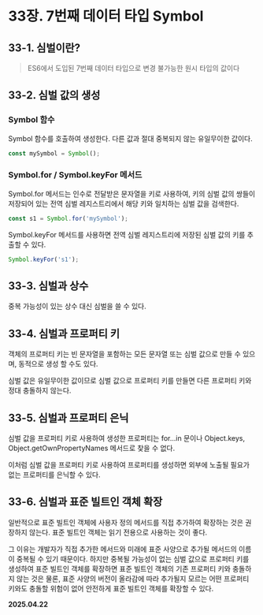 # 33장. 7번째 데이터 타입 Symbol

## 33-1. 심벌이란?

> ES6에서 도입된 7번째 데이터 타입으로 변경 불가능한 원시 타입의 값이다

## 33-2. 심벌 값의 생성

### Symbol 함수

Symbol 함수를 호출하여 생성한다.
다른 값과 절대 중복되지 않는 유일무이한 값이다.

```javascript
const mySymbol = Symbol();
```

### Symbol.for / Symbol.keyFor 메서드

Symbol.for 메서드는 인수로 전달받은 문자열을 키로 사용하여,
키의 심벌 값의 쌍들이 저장되어 있는 전역 심벌 레지스트리에서 해당 키와 일치하는 심벌 값을 검색한다.

```javascript
const s1 = Symbol.for('mySymbol');
```

Symbol.keyFor 메서드를 사용하면 전역 심벌 레지스트리에 저장된 심벌 값의 키를 추출할 수 있다.

```javascript
Symbol.keyFor('s1');
```

## 33-3. 심벌과 상수

중복 가능성이 있는 상수 대신 심벌을 쓸 수 있다.

## 33-4. 심벌과 프로퍼티 키

객체의 프로퍼티 키는 빈 문자열을 포함하는 모든 문자열 또는 심벌 값으로 만들 수 있으며,
동적으로 생성 할 수도 있다.

심벌 값은 유일무이한 값이므로 심벌 값으로 프로퍼티 키를 만들면 다른 프로퍼티 키와 정대 충돌하지 않는다.

## 33-5. 심벌과 프로퍼티 은닉

심벌 값을 프로퍼티 키로 사용하여 생성한 프로퍼티는 for...in 문이나
Object.keys, Object.getOwnPropertyNames 메서드로 찾을 수 없다.

이처럼 심벌 값을 프로퍼티 키로 사용하여 프로퍼티를 생성하면 외부에 노출될 필요가 없는 프로퍼티를 은닉할 수 있다.

## 33-6. 심벌과 표준 빌트인 객체 확장

일반적으로 표준 빌트인 객체에 사용자 정의 메서드를 직접 추가하여 확장하는 것은 권장하지 않는다.
표준 빌트인 객체는 읽기 전용으로 사용하는 것이 좋다.

그 이유는 개발자가 직접 추가한 메서드와 미래에 표준 사양으로 추가될 메서드의 이름이 중복될 수 있기 때문이다.
하지만 중복될 가능성이 없는 심벌 값으로 프로퍼티 키를 생성하여 표준 빌트인 객체를 확장하면
표준 빌트인 객체의 기존 프로퍼티 키와 충돌하지 않는 것은 물론,
표준 사양의 버전이 올라감에 따라 추가될지 모르는 어떤 프로퍼티 키와도 충돌할 위험이 없어 안전하게 표준 빌트인 객체를 확장할 수 있다.


**2025.04.22**